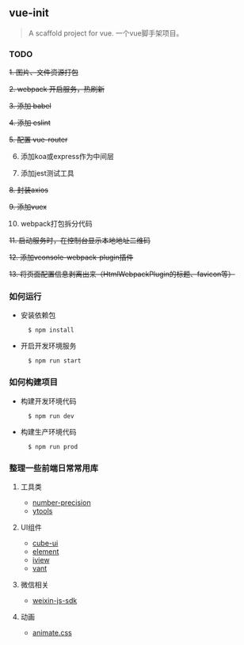 ## vue-init

> A scaffold project for vue. 一个vue脚手架项目。

### TODO

~~1. 图片、文件资源打包~~

~~2. webpack 开启服务，热刷新~~

~~3. 添加 babel~~

~~4. 添加 eslint~~

~~5. 配置 vue-router~~

6. 添加koa或express作为中间层

7. 添加jest测试工具

~~8. 封装axios~~

~~9. 添加vuex~~

10. webpack打包拆分代码

~~11. 启动服务时，在控制台显示本地地址二维码~~

~~12. 添加vconsole-webpack-plugin插件~~

~~13. 将页面配置信息剥离出来（HtmlWebpackPlugin的标题、favicon等）~~

### 如何运行

* 安装依赖包

  ```shell
    $ npm install
  ```

* 开启开发环境服务

  ```shell
    $ npm run start
  ```

### 如何构建项目

* 构建开发环境代码

  ```shell
    $ npm run dev
  ```

* 构建生产环境代码

  ```shell
    $ npm run prod
  ```

### 整理一些前端日常常用库

1. 工具类

    - [number-precision](https://github.com/nefe/number-precision)
    - [ytools](https://github.com/hillpy/ytools)

2. UI组件

    - [cube-ui](https://github.com/didi/cube-ui)
    - [element](https://github.com/ElemeFE/element)
    - [iview](https://github.com/iview/iview)
    - [vant](https://github.com/youzan/vant)

3. 微信相关

    - [weixin-js-sdk](https://github.com/yanxi-me/weixin-js-sdk)

4. 动画

    - [animate.css](https://github.com/daneden/animate.css)